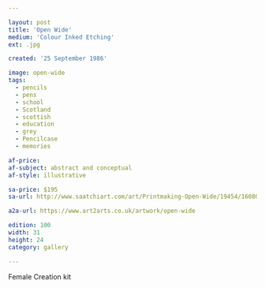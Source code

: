 ```yaml
---

layout: post
title: 'Open Wide'
medium: 'Colour Inked Etching'
ext: .jpg

created: '25 September 1986'

image: open-wide
tags:
  - pencils
  - pens
  - school
  - Scotland
  - scottish
  - education
  - grey
  - Pencilcase
  - memories

af-price:
af-subject: abstract and conceptual
af-style: illustrative

sa-price: $195
sa-url: http://www.saatchiart.com/art/Printmaking-Open-Wide/19454/1608068/view

a2a-url: https://www.art2arts.co.uk/artwork/open-wide

edition: 100
width: 31
height: 24
category: gallery

---
```


Female Creation kit